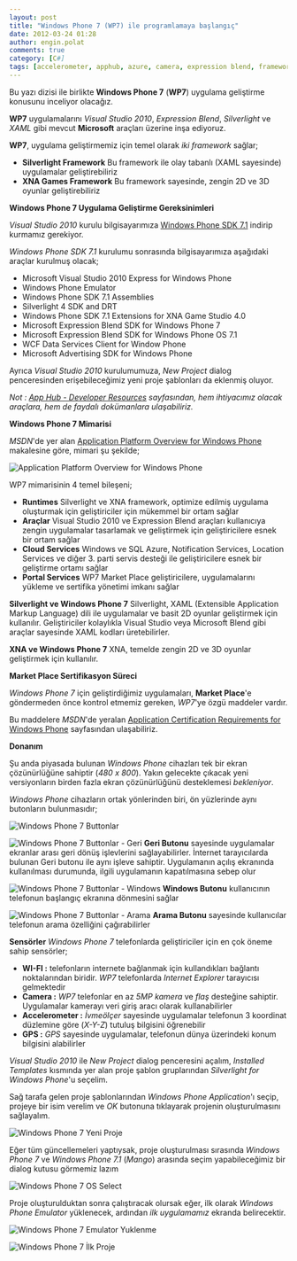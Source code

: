 ```yaml
---
layout: post
title: "Windows Phone 7 (WP7) ile programlamaya başlangıç"
date: 2012-03-24 01:28
author: engin.polat
comments: true
category: [C#]
tags: [accelerometer, apphub, azure, camera, expression blend, framework, gps, İnternet, location, mango, marketplace, sensor, silverlight, visual studio 2010, wcf, wifi, windows phone emulator, wp7, xaml, XNA]
---
```

Bu yazı dizisi ile birlikte **Windows Phone 7** (**WP7**) uygulama geliştirme konusunu inceliyor olacağız.

**WP7** uygulamalarını *Visual Studio 2010*, *Expression Blend*, *Silverlight* ve *XAML* gibi mevcut **Microsoft** araçları üzerine inşa ediyoruz.

**WP7**, uygulama geliştirmemiz için temel olarak *iki framework* sağlar;

*   **Silverlight Framework**
Bu framework ile olay tabanlı (XAML sayesinde) uygulamalar geliştirebiliriz
*   **XNA Games Framework**
Bu framework sayesinde, zengin 2D ve 3D oyunlar geliştirebiliriz

**Windows Phone 7 Uygulama Geliştirme Gereksinimleri**

*Visual Studio 2010* kurulu bilgisayarımıza <a href="http://www.microsoft.com/download/en/details.aspx?id=27570" title="Windows Phone SDK 7.1" target="_blank" rel="noopener">Windows Phone SDK 7.1</a> indirip kurmamız gerekiyor.

*Windows Phone SDK 7.1* kurulumu sonrasında bilgisayarımıza aşağıdaki araçlar kurulmuş olacak;

*   Microsoft Visual Studio 2010 Express for Windows Phone
*   Windows Phone Emulator
*   Windows Phone SDK 7.1 Assemblies
*   Silverlight 4 SDK and DRT
*   Windows Phone SDK 7.1 Extensions for XNA Game Studio 4.0
*   Microsoft Expression Blend SDK for Windows Phone 7
*   Microsoft Expression Blend SDK for Windows Phone OS 7.1
*   WCF Data Services Client for Window Phone
*   Microsoft Advertising SDK for Windows Phone

Ayrıca *Visual Studio 2010* kurulumumuza, *New Project* dialog penceresinden erişebileceğimiz yeni proje şablonları da eklenmiş oluyor.

*Not : <a href="http://create.msdn.com/en-us/education/basics/developer_resources" title="App Hub - Developer Resources" target="_blank" rel="noopener">App Hub - Developer Resources</a> sayfasından, hem ihtiyacımız olacak araçlara, hem de faydalı dokümanlara ulaşabiliriz.*

**Windows Phone 7 Mimarisi**

*MSDN*'de yer alan <a href="http://msdn.microsoft.com/en-us/library/ff402531(v=vs.92).aspx" title="Application Platform Overview for Windows Phone" target="_blank" rel="noopener">Application Platform Overview for Windows Phone</a> makalesine göre, mimari şu şekilde;

![](//i.msdn.microsoft.com/dynimg/IC513005.jpg "Application Platform Overview for Windows Phone")

WP7 mimarisinin 4 temel bileşeni;

*   **Runtimes**
Silverlight ve XNA framework, optimize edilmiş uygulama oluşturmak için geliştiriciler için mükemmel bir ortam sağlar
*   **Araçlar**
Visual Studio 2010 ve Expression Blend araçları kullanıcıya zengin uygulamalar tasarlamak ve geliştirmek için geliştiricilere esnek bir ortam sağlar
*   **Cloud Services**
Windows ve SQL Azure, Notification Services, Location Services ve diğer 3. parti servis desteği ile geliştiricilere esnek bir geliştirme ortamı sağlar
*   **Portal Services**
WP7 Market Place geliştiricilere, uygulamalarını yükleme ve sertifika yönetimi imkanı sağlar

**Silverlight ve Windows Phone 7**
Silverlight, XAML (Extensible Application Markup Language) dili ile uygulamalar ve basit 2D oyunlar geliştirmek için kullanılır. Geliştiriciler kolaylıkla Visual Studio veya Microsoft Blend gibi araçlar sayesinde XAML kodları üretebilirler.

**XNA ve Windows Phone 7**
XNA, temelde zengin 2D ve 3D oyunlar geliştirmek için kullanılır.

**Market Place Sertifikasyon Süreci**

*Windows Phone 7* için geliştirdiğimiz uygulamaları, **Market Place**'e göndermeden önce kontrol etmemiz gereken, *WP7*'ye özgü maddeler vardır.

Bu maddelere *MSDN*'de yeralan <a href="http://msdn.microsoft.com/en-us/library/hh184843(v=VS.92).aspx" title="Application Certification Requirements for Windows Phone" target="_blank" rel="noopener">Application Certification Requirements for Windows Phone</a> sayfasından ulaşabiliriz.

**Donanım**

Şu anda piyasada bulunan *Windows Phone* cihazları tek bir ekran çözünürlüğüne sahiptir (*480 x 800*). Yakın gelecekte çıkacak yeni versiyonların birden fazla ekran çözünürlüğünü desteklemesi *bekleniyor*.

*Windows Phone* cihazların ortak yönlerinden biri, ön yüzlerinde aynı butonların bulunmasıdır;

![](/assets/uploads/2012/03/WP7_Baslangic_01.png "Windows Phone 7 Buttonlar")

![](/assets/uploads/2012/03/WP7_Baslangic_Back_Button.png "Windows Phone 7 Buttonlar - Geri")
**Geri Butonu** sayesinde uygulamalar ekranlar arası geri dönüş işlevlerini sağlayabilirler. İnternet tarayıcılarda bulunan Geri butonu ile aynı işleve sahiptir. Uygulamanın açılış ekranında kullanılması durumunda, ilgili uygulamanın kapatılmasına sebep olur

![](/assets/uploads/2012/03/WP7_Baslangic_Windows_Button.png "Windows Phone 7 Buttonlar - Windows")
**Windows Butonu** kullanıcının telefonun başlangıç ekranına dönmesini sağlar

![](/assets/uploads/2012/03/WP7_Baslangic_Search_Button.png "Windows Phone 7 Buttonlar - Arama")
**Arama Butonu** sayesinde kullanıcılar telefonun arama özelliğini çağırabilirler

**Sensörler**
*Windows Phone 7* telefonlarda geliştiriciler için en çok öneme sahip sensörler;



*   **WI-FI :** telefonların internete bağlanmak için kullandıkları bağlantı noktalarından biridir. *WP7* telefonlarda *Internet Explorer* tarayıcısı gelmektedir
*   **Camera :** *WP7* telefonlar en az *5MP kamera* ve *flaş* desteğine sahiptir. Uygulamalar kamerayı veri giriş aracı olarak kullanabilirler
*   **Accelerometer :** *İvmeölçer* sayesinde uygulamalar telefonun 3 koordinat düzlemine göre (*X-Y-Z*) tutuluş bilgisini öğrenebilir
*   **GPS :** *GPS* sayesinde uygulamalar, telefonun dünya üzerindeki konum bilgisini alabilirler

*Visual Studio 2010* ile *New Project* dialog penceresini açalım, *Installed Templates* kısmında yer alan proje şablon gruplarından *Silverlight for Windows Phone*'u seçelim.

Sağ tarafa gelen proje şablonlarından *Windows Phone Application*'ı seçip, projeye bir isim verelim ve *OK* butonuna tıklayarak projenin oluşturulmasını sağlayalım.

![](/assets/uploads/2012/03/WP7_Baslangic_02.png "Windows Phone 7 Yeni Proje")

Eğer tüm güncellemeleri yaptıysak, proje oluşturulması sırasında *Windows Phone 7* ve *Windows Phone 7.1* (*Mango*) arasında seçim yapabileceğimiz bir dialog kutusu görmemiz lazım

![](/assets/uploads/2012/03/WP7_Baslangic_OS_Select.png "Windows Phone 7 OS Select")

Proje oluşturulduktan sonra çalıştıracak olursak eğer, ilk olarak *Windows Phone Emulator* yüklenecek, ardından *ilk uygulamamız* ekranda belirecektir.

![](/assets/uploads/2012/03/WP7_Baslangic_Emulator_Load.png "Windows Phone 7 Emulator Yuklenme")

![](/assets/uploads/2012/03/WP7_Baslangic_Emulator_First_Project.png "Windows Phone 7 İlk Proje")
